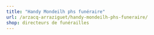 ```yaml
---
title: "Handy Mondeilh phs funéraire"
url: /arzacq-arraziguet/handy-mondeilh-phs-funeraire/
shop: directeurs de funérailles
---
```

